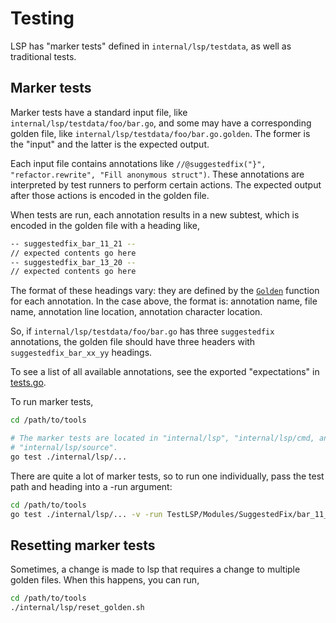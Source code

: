 # Testing

LSP has "marker tests" defined in `internal/lsp/testdata`, as well as
traditional tests.

## Marker tests

Marker tests have a standard input file, like
`internal/lsp/testdata/foo/bar.go`, and some may have a corresponding golden
file, like `internal/lsp/testdata/foo/bar.go.golden`. The former is the "input"
and the latter is the expected output.

Each input file contains annotations like
`//@suggestedfix("}", "refactor.rewrite", "Fill anonymous struct")`. These annotations are interpreted by
test runners to perform certain actions. The expected output after those actions
is encoded in the golden file.

When tests are run, each annotation results in a new subtest, which is encoded
in the golden file with a heading like,

```bash
-- suggestedfix_bar_11_21 --
// expected contents go here
-- suggestedfix_bar_13_20 --
// expected contents go here
```

The format of these headings vary: they are defined by the
[`Golden`](https://pkg.go.dev/github.com/charlievieth/xtools/lsp/tests#Data.Golden)
function for each annotation. In the case above, the format is: annotation
name, file name, annotation line location, annotation character location.

So, if `internal/lsp/testdata/foo/bar.go` has three `suggestedfix` annotations,
the golden file should have three headers with `suggestedfix_bar_xx_yy`
headings.

To see a list of all available annotations, see the exported "expectations" in
[tests.go](https://github.com/golang/tools/blob/299f270db45902e93469b1152fafed034bb3f033/internal/lsp/tests/tests.go#L418-L447).

To run marker tests,

```bash
cd /path/to/tools

# The marker tests are located in "internal/lsp", "internal/lsp/cmd, and
# "internal/lsp/source".
go test ./internal/lsp/...
```

There are quite a lot of marker tests, so to run one individually, pass the test
path and heading into a -run argument:

```bash
cd /path/to/tools
go test ./internal/lsp/... -v -run TestLSP/Modules/SuggestedFix/bar_11_21
```

## Resetting marker tests

Sometimes, a change is made to lsp that requires a change to multiple golden
files. When this happens, you can run,

```bash
cd /path/to/tools
./internal/lsp/reset_golden.sh
```
